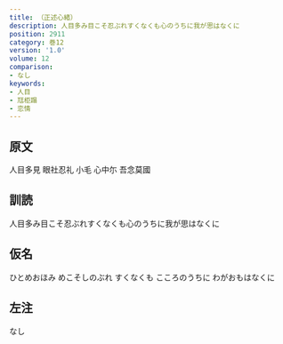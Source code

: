 ```yaml
---
title: （正述心緒）
description: 人目多み目こそ忍ぶれすくなくも心のうちに我が思はなくに
position: 2911
category: 巻12
version: '1.0'
volume: 12
comparison:
- なし
keywords:
- 人目
- 尫柜蹋
- 恋情
---
```


## 原文

人目多見 眼社忍礼 小毛 心中尓 吾念莫國

## 訓読

人目多み目こそ忍ぶれすくなくも心のうちに我が思はなくに

## 仮名

ひとめおほみ めこそしのぶれ すくなくも こころのうちに わがおもはなくに

## 左注

なし
